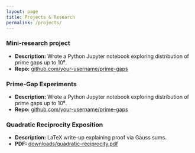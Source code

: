 ```yaml
---
layout: page
title: Projects & Research
permalink: /projects/
---
```


### Mini-research project   
- **Description:** Wrote a Python Jupyter notebook exploring distribution of prime gaps up to 10⁶.  
- **Repo:** [github.com/your-username/prime-gaps](https://github.com/your-username/prime-gaps)  

### Prime-Gap Experiments  
- **Description:** Wrote a Python Jupyter notebook exploring distribution of prime gaps up to 10⁶.  
- **Repo:** [github.com/your-username/prime-gaps](https://github.com/your-username/prime-gaps)  

### Quadratic Reciprocity Exposition  
- **Description:** LaTeX write-up explaining proof via Gauss sums.  
- **PDF:** [downloads/quadratic-reciprocity.pdf](/downloads/quadratic-reciprocity.pdf)  
